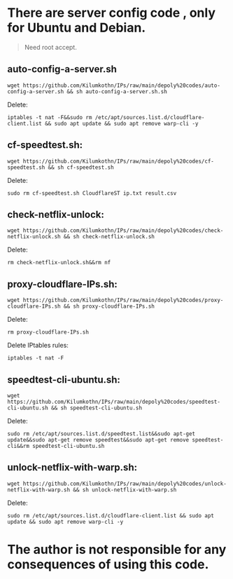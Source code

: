 # There are server config code , only for Ubuntu and Debian.

> Need root accept.

## auto-config-a-server.sh
```
wget https://github.com/Kilumkothn/IPs/raw/main/depoly%20codes/auto-config-a-server.sh && sh auto-config-a-server.sh.sh
```

Delete:
```
iptables -t nat -F&&sudo rm /etc/apt/sources.list.d/cloudflare-client.list && sudo apt update && sudo apt remove warp-cli -y
```


## cf-speedtest.sh:

```
wget https://github.com/Kilumkothn/IPs/raw/main/depoly%20codes/cf-speedtest.sh && sh cf-speedtest.sh
```

Delete:

```
sudo rm cf-speedtest.sh CloudflareST ip.txt result.csv
```

## check-netflix-unlock:

```
wget https://github.com/Kilumkothn/IPs/raw/main/depoly%20codes/check-netflix-unlock.sh && sh check-netflix-unlock.sh
```

Delete:

```
rm check-netflix-unlock.sh&&rm nf
```



## proxy-cloudflare-IPs.sh:

```
wget https://github.com/Kilumkothn/IPs/raw/main/depoly%20codes/proxy-cloudflare-IPs.sh && sh proxy-cloudflare-IPs.sh
```

Delete:

```
rm proxy-cloudflare-IPs.sh
```

Delete IPtables rules:

```
iptables -t nat -F
```



## speedtest-cli-ubuntu.sh:

```
wget https://github.com/Kilumkothn/IPs/raw/main/depoly%20codes/speedtest-cli-ubuntu.sh && sh speedtest-cli-ubuntu.sh
```

Delete:

```
sudo rm /etc/apt/sources.list.d/speedtest.list&&sudo apt-get update&&sudo apt-get remove speedtest&&sudo apt-get remove speedtest-cli&&rm speedtest-cli-ubuntu.sh
```



## unlock-netflix-with-warp.sh:

```
wget https://github.com/Kilumkothn/IPs/raw/main/depoly%20codes/unlock-netflix-with-warp.sh && sh unlock-netflix-with-warp.sh
```

Delete:

```
sudo rm /etc/apt/sources.list.d/cloudflare-client.list && sudo apt update && sudo apt remove warp-cli -y
```



# The author is not responsible for any consequences of using this code.
